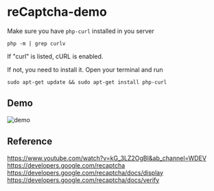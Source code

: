 # reCaptcha-demo

Make sure you have `php-curl` installed in you server
```
php -m | grep curlv
```
If "curl" is listed, cURL is enabled.

If not, you need to install it. Open your terminal and run
```
sudo apt-get update && sudo apt-get install php-curl
```
## Demo
![demo](https://github.com/user-attachments/assets/9fde0480-1e64-4916-b3e7-84a9eb6ec8bc)

## Reference
https://www.youtube.com/watch?v=kG_3LZ2OgBI&ab_channel=WDEV</br>
https://developers.google.com/recaptcha</br>
https://developers.google.com/recaptcha/docs/display</br>
https://developers.google.com/recaptcha/docs/verify</br>
